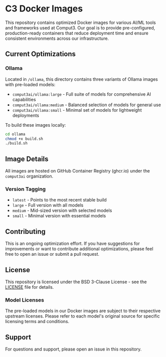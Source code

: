 # C3 Docker Images

This repository contains optimized Docker images for various AI/ML tools and frameworks used at Comput3. Our goal is to provide pre-configured, production-ready containers that reduce deployment time and ensure consistent environments across our infrastructure.

## Current Optimizations

### Ollama

Located in `/ollama`, this directory contains three variants of Ollama images with pre-loaded models:

- `comput3ai/ollama:large` - Full suite of models for comprehensive AI capabilities
- `comput3ai/ollama:medium` - Balanced selection of models for general use
- `comput3ai/ollama:small` - Minimal set of models for lightweight deployments

To build these images locally:

```bash
cd ollama
chmod +x build.sh
./build.sh
```

## Image Details

All images are hosted on GitHub Container Registry (ghcr.io) under the `comput3ai` organization.

### Version Tagging

- `latest` - Points to the most recent stable build
- `large` - Full version with all models
- `medium` - Mid-sized version with selected models
- `small` - Minimal version with essential models

## Contributing

This is an ongoing optimization effort. If you have suggestions for improvements or want to contribute additional optimizations, please feel free to open an issue or submit a pull request.

## License

This repository is licensed under the BSD 3-Clause License - see the [LICENSE](LICENSE) file for details.

### Model Licenses

The pre-loaded models in our Docker images are subject to their respective upstream licenses. Please refer to each model's original source for specific licensing terms and conditions.

## Support

For questions and support, please open an issue in this repository.
